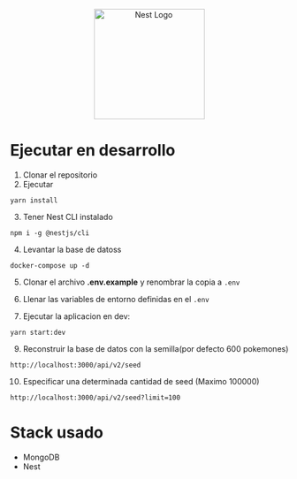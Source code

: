 <p align="center">
  <a href="http://nestjs.com/" target="blank"><img src="https://nestjs.com/img/logo-small.svg" width="200" alt="Nest Logo" /></a>
</p>

# Ejecutar en desarrollo
1. Clonar el repositorio
2. Ejecutar
```
yarn install
```
3. Tener Nest CLI instalado
```
npm i -g @nestjs/cli
```
4. Levantar la base de datoss
```
docker-compose up -d
```
5. Clonar el archivo __.env.example__ y renombrar la copia a ```.env```

6. Llenar las variables de entorno definidas en el ```.env```

7. Ejecutar la aplicacion en dev:
```
yarn start:dev
```

9. Reconstruir la base de datos con la semilla(por defecto 600 pokemones)
```
http://localhost:3000/api/v2/seed
```
10. Especificar una determinada cantidad de seed (Maximo 100000)
```
http://localhost:3000/api/v2/seed?limit=100
```
# Stack usado
* MongoDB
* Nest
